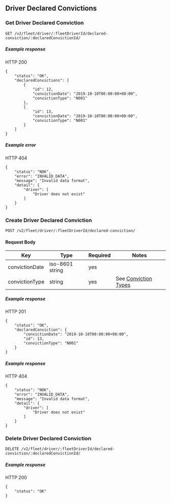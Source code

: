 ## Driver Declared Convictions


### Get Driver Declared Conviction

`GET /v2/fleet/driver/:fleetDriverId/declared-conviction/:declaredConvictionId/`

##### Example response

HTTP 200

```
{
    "status": "OK",
    "declaredConvictions": [
        {
            "id": 12,
            "convictionDate": "2019-10-10T00:00:00+00:00",
            "convictionType": "N001"
        },
        {
            "id": 13,
            "convictionDate": "2019-10-10T00:00:00+00:00",
            "convictionType": "N001"
        }
    ]
}
```

##### Example error

HTTP 404

```
{
    "status": "NOK",
    "error": "INVALID_DATA",
    "message": "Invalid data format",
    "detail": {
        "driver": [
            "Driver does not exist"
        ]
    }
}
```

### Create Driver Declared Conviction

`POST /v2/fleet/driver/:fleetDriverId/declared-conviction/`

#### Request Body

| Key | Type | Required | Notes |
| --- | --- | --- | --- |
| convictionDate | iso-8601 string | yes |  |
| convictionType | string | yes | See [Conviction Types](./docs/conviction_types.md) |

##### Example response

HTTP 201

```
{
    "status": "OK",
    "declaredConviction": {
        "convictionDate": "2019-10-10T00:00:00+00:00",
        "id": 13,
        "convictionType": "N001"
    }
}
```

##### Example response

HTTP 404

```
{
    "status": "NOK",
    "error": "INVALID_DATA",
    "message": "Invalid data format",
    "detail": {
        "driver": [
            "Driver does not exist"
        ]
    }
}
```

### Delete Driver Declared Conviction

`DELETE /v2/fleet/driver/:fleetDriverId/declared-conviction/:declaredConvictionId/`

##### Example response

HTTP 200

```
{
    "status": "OK"
}
```
